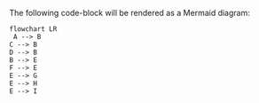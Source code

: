 The following code-block will be rendered as a Mermaid diagram:

```mermaid
flowchart LR
 A --> B
C --> B
D --> B
B --> E
F --> E
E --> G
E --> H
E --> I
```

